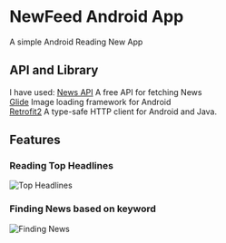 # NewFeed Android App
A simple Android Reading New App
## API and Library
I have used: 
[News API](https://newsapi.org/) A free API for fetching News  
[Glide](https://github.com/bumptech/glide) Image loading framework for Android  
[Retrofit2](https://github.com/square/retrofit) A type-safe HTTP client for Android and Java.  

## Features
### Reading Top Headlines
![Top Headlines](https://github.com/PLHieu/NewFeed-Android-App/blob/main/20201101_102909_1_.gif)

### Finding News based on keyword
![Finding News](https://github.com/PLHieu/NewFeed-Android-App/blob/main/20201101_103045_1_.gif)
